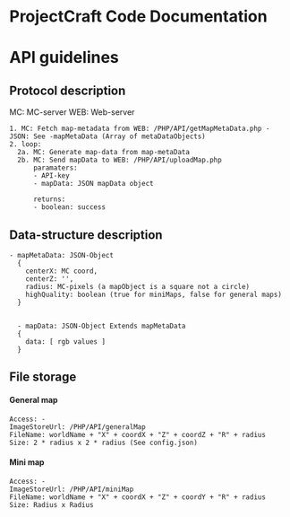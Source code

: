 # ProjectCraft Code Documentation

# API guidelines
  
<h2>Protocol description</h2>
    MC: MC-server
    WEB: Web-server

    1. MC: Fetch map-metadata from WEB: /PHP/API/getMapMetaData.php - JSON: See -mapMetaData (Array of metaDataObjects)
    2. loop:
      2a. MC: Generate map-data from map-metaData
      2b. MC: Send mapData to WEB: /PHP/API/uploadMap.php
          paramaters:
          - API-key
          - mapData: JSON mapData object
          
          returns:
          - boolean: success



<h2>Data-structure description</h2>

    - mapMetaData: JSON-Object
      {
        centerX: MC coord,
        centerZ: '',
        radius: MC-pixels (a mapObject is a square not a circle)
        highQuality: boolean (true for miniMaps, false for general maps)
      }


      - mapData: JSON-Object Extends mapMetaData
      {
        data: [ rgb values ]
      }





<h2>File storage</h2>

  <h4>General map</h4>
    
    Access: -
    ImageStoreUrl: /PHP/API/generalMap
    FileName: worldName + "X" + coordX + "Z" + coordZ + "R" + radius
    Size: 2 * radius x 2 * radius (See config.json)


  <h4>Mini map</h4>
    
    Access: -
    ImageStoreUrl: /PHP/API/miniMap
    FileName: worldName + "X" + coordX + "Z" + coordY + "R" + radius
    Size: Radius x Radius




